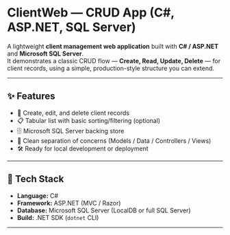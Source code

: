 # ClientWeb — CRUD App (C#, ASP.NET, SQL Server)

A lightweight **client management web application** built with **C# / ASP.NET** and **Microsoft SQL Server**.  
It demonstrates a classic CRUD flow — **Create, Read, Update, Delete** — for client records, using a simple, production-style structure you can extend.

---

## ✨ Features

- 🔐 Create, edit, and delete client records  
- 📋 Tabular list with basic sorting/filtering (optional)  
- 🗄️ Microsoft SQL Server backing store  
- 🧩 Clean separation of concerns (Models / Data / Controllers / Views)  
- 🛠️ Ready for local development or deployment  

---

## 🧰 Tech Stack

- **Language:** C#  
- **Framework:** ASP.NET (MVC / Razor)  
- **Database:** Microsoft SQL Server (LocalDB or full SQL Server)  
- **Build:** .NET SDK (`dotnet` CLI)  

---
